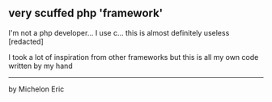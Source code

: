 ## very scuffed php 'framework'

I'm not a php developer... I use c... this is almost definitely useless \[redacted\]

I took a lot of inspiration from other frameworks but this is all my own code written by my hand

---

by Michelon Eric
